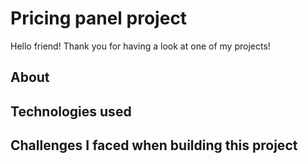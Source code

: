 # Pricing panel project
Hello friend! Thank you for having a look at one of my projects!

## About


## Technologies used


## Challenges I faced when building this project